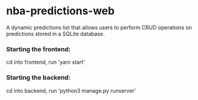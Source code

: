 # nba-predictions-web
 A dynamic predictions list that allows users to perform CRUD operations on predictions stored in a SQLite database.


### Starting the frontend:

cd into frontend, run 'yarn start'

### Starting the backend:

cd into backend, run 'python3 manage.py runserver'
